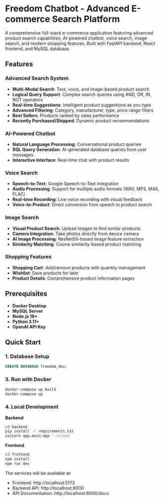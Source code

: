 # Freedom Chatbot - Advanced E-commerce Search Platform

A comprehensive full-stack e-commerce application featuring advanced product search capabilities, AI-powered chatbot, voice search, image search, and modern shopping features. Built with FastAPI backend, React frontend, and MySQL database.

## Features

### Advanced Search System
- **Multi-Modal Search**: Text, voice, and image-based product search
- **Logical Query Support**: Complex search queries using AND, OR, IN, NOT operators
- **Real-time Suggestions**: Intelligent product suggestions as you type
- **Advanced Filtering**: Category, manufacturer, type, price range filters
- **Best Sellers**: Products ranked by sales performance
- **Recently Purchased/Shipped**: Dynamic product recommendations

### AI-Powered Chatbot
- **Natural Language Processing**: Conversational product queries
- **SQL Query Generation**: AI-generated database queries from user messages
- **Interactive Interface**: Real-time chat with product results

### Voice Search
- **Speech-to-Text**: Google Speech-to-Text integration
- **Audio Processing**: Support for multiple audio formats (WAV, MP3, M4A, FLAC)
- **Real-time Recording**: Live voice recording with visual feedback
- **Voice-to-Product**: Direct conversion from speech to product search

### Image Search
- **Visual Product Search**: Upload images to find similar products
- **Camera Integration**: Take photos directly from device camera
- **AI Image Processing**: ResNet50-based image feature extraction
- **Similarity Matching**: Cosine similarity-based product matching

### Shopping Features
- **Shopping Cart**: Add/remove products with quantity management
- **Wishlist**: Save products for later
- **Product Details**: Comprehensive product information pages

## Prerequisites

- **Docker Desktop**
- **MySQL Server**
- **Node.js 18+**
- **Python 3.11+**
- **OpenAI API Key**

## Quick Start

### 1. Database Setup

```sql
CREATE DATABASE freedom_dev;
```

### 3. Run with Docker

```bash
docker-compose up build
docker-compose up
```

### 4. Local Development
**Backend**

```bash
cd backend
pip install -r requirements.txt
uvicorn app.main:app --reload
```
**Frontend**

```bash
cd frontend
npm install
npm run dev
```
The services will be available at:
 - Frontend: http://localhost:5173
 - Backend API: http://localhost:8000
 - API Documentation: http://localhost:8000/docs
